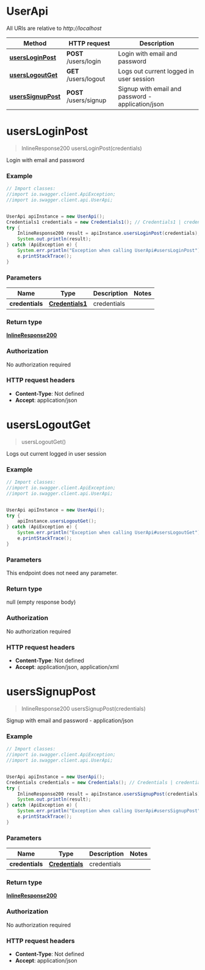# UserApi

All URIs are relative to *http://localhost*

Method | HTTP request | Description
------------- | ------------- | -------------
[**usersLoginPost**](UserApi.md#usersLoginPost) | **POST** /users/login | Login with email and password
[**usersLogoutGet**](UserApi.md#usersLogoutGet) | **GET** /users/logout | Logs out current logged in user session
[**usersSignupPost**](UserApi.md#usersSignupPost) | **POST** /users/signup | Signup with email and password - application/json


<a name="usersLoginPost"></a>
# **usersLoginPost**
> InlineResponse200 usersLoginPost(credentials)

Login with email and password



### Example
```java
// Import classes:
//import io.swagger.client.ApiException;
//import io.swagger.client.api.UserApi;


UserApi apiInstance = new UserApi();
Credentials1 credentials = new Credentials1(); // Credentials1 | credentials
try {
    InlineResponse200 result = apiInstance.usersLoginPost(credentials);
    System.out.println(result);
} catch (ApiException e) {
    System.err.println("Exception when calling UserApi#usersLoginPost");
    e.printStackTrace();
}
```

### Parameters

Name | Type | Description  | Notes
------------- | ------------- | ------------- | -------------
 **credentials** | [**Credentials1**](Credentials1.md)| credentials |

### Return type

[**InlineResponse200**](InlineResponse200.md)

### Authorization

No authorization required

### HTTP request headers

 - **Content-Type**: Not defined
 - **Accept**: application/json

<a name="usersLogoutGet"></a>
# **usersLogoutGet**
> usersLogoutGet()

Logs out current logged in user session



### Example
```java
// Import classes:
//import io.swagger.client.ApiException;
//import io.swagger.client.api.UserApi;


UserApi apiInstance = new UserApi();
try {
    apiInstance.usersLogoutGet();
} catch (ApiException e) {
    System.err.println("Exception when calling UserApi#usersLogoutGet");
    e.printStackTrace();
}
```

### Parameters
This endpoint does not need any parameter.

### Return type

null (empty response body)

### Authorization

No authorization required

### HTTP request headers

 - **Content-Type**: Not defined
 - **Accept**: application/json, application/xml

<a name="usersSignupPost"></a>
# **usersSignupPost**
> InlineResponse200 usersSignupPost(credentials)

Signup with email and password - application/json

### Example
```java
// Import classes:
//import io.swagger.client.ApiException;
//import io.swagger.client.api.UserApi;


UserApi apiInstance = new UserApi();
Credentials credentials = new Credentials(); // Credentials | credentials
try {
    InlineResponse200 result = apiInstance.usersSignupPost(credentials);
    System.out.println(result);
} catch (ApiException e) {
    System.err.println("Exception when calling UserApi#usersSignupPost");
    e.printStackTrace();
}
```

### Parameters

Name | Type | Description  | Notes
------------- | ------------- | ------------- | -------------
 **credentials** | [**Credentials**](Credentials.md)| credentials |

### Return type

[**InlineResponse200**](InlineResponse200.md)

### Authorization

No authorization required

### HTTP request headers

 - **Content-Type**: Not defined
 - **Accept**: application/json

